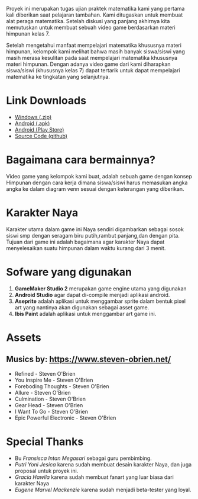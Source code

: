 Proyek ini merupakan tugas ujian praktek matematika kami yang pertama kali diberikan saat pelajaran tambahan. Kami ditugaskan untuk membuat alat peraga matematika. Setelah diskusi yang panjang akhirnya kita memutuskan untuk membuat sebuah video game berdasarkan materi himpunan kelas 7.

Setelah mengetahui manfaat mempelajari matematika khususnya materi himpunan, kelompok kami melihat bahwa masih banyak siswa/siswi yang masih merasa kesulitan pada saat mempelajari matematika khususnya materi himpunan. Dengan adanya video game dari kami diharapkan siswa/siswi (khususnya kelas 7) dapat tertarik untuk dapat mempelajari matematika ke tingkatan yang selanjutnya.

# Link Downloads
- [Windows (.zip)](https://github.com/thiotimoo/mimpunan/releases/download/v1.5.0/Mimpunan-1.5-Windows.zip)
- [Android (.apk)](https://github.com/thiotimoo/mimpunan/releases/download/v1.5.0/Mimpunan-1.5-Android.apk)
- [Android (Play Store)](https://play.google.com/store/apps/details?id=com.keidowisu.mimpunan)
- [Source Code (github)](https://github.com/thiotimoo/mimpunan)

# Bagaimana cara bermainnya?
Video game yang kelompok kami buat, adalah sebuah game dengan konsep Himpunan dengan cara kerja dimana siswa/siswi harus memasukan angka angka ke dalam diagram venn sesuai dengan keterangan yang diberikan.

# Karakter Naya
Karakter utama dalam game ini Naya sendiri digambarkan sebagai sosok siswi smp dengan seragam biru putih,rambut panjang,dan dengan pita. Tujuan dari game ini adalah bagaimana agar karakter Naya dapat menyelesaikan suatu himpunan dalam waktu kurang dari 3 menit.

# Sofware yang digunakan
1. **GameMaker Studio 2** merupakan game engine utama yang digunakan
2. **Android Studio** agar dapat di-compile menjadi aplikasi android.
3. **Aseprite** adalah aplikasi untuk menggambar sprite dalam bentuk pixel art yang nantinya akan digunakan sebagai asset game.
4. **Ibis Paint** adalah aplikasi untuk menggambar art game ini.

# Assets
Musics by: https://www.steven-obrien.net/
--------------------------
- Refined - Steven O'Brien
- You Inspire Me - Steven O'Brien
- Foreboding Thoughts - Steven O'Brien
- Allure - Steven O'Brien
- Culmination - Steven O'Brien
- Gear Head - Steven O'Brien
- I Want To Go - Steven O'Brien
- Epic Powerful Electronic - Steven O'Brien

# Special Thanks
- Bu *Fransisca Intan Megasari* sebagai guru pembimbing.
- *Putri Yoni Jesica* karena sudah membuat desain karakter Naya, dan juga proposal untuk proyek ini.
- *Gracia Hawila* karena sudah membuat fanart yang luar biasa dari karakter Naya
- *Eugene Marvel Mackenzie* karena sudah menjadi beta-tester yang loyal.
